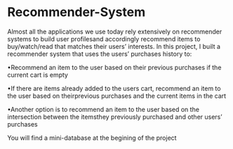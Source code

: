
# Recommender-System
 Almost all the applications we use today rely extensively on recommender systems to build user profilesand accordingly recommend items to buy/watch/read that matches their users’ interests.
 In this project, I built a recommender system that uses the users’ purchases history to:
 
 •Recommend an item to the user based on their previous purchases if the current cart is empty
 
 •If there are items already added to the users cart, recommend an item to the user based on theirprevious purchases and the current items in the cart
 
 •Another option is to recommend an item to the user based on the intersection between the itemsthey previously purchased and other users’ purchases

You will find a mini-database at the begining of the project
